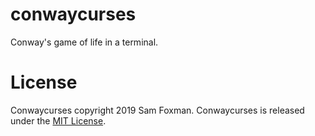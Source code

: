 # conwaycurses

Conway's game of life in a terminal.

# License

Conwaycurses copyright 2019 Sam Foxman. Conwaycurses is released under the [MIT License](LICENSE).
